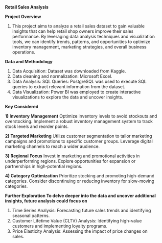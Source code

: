 **Retail Sales Analysis**

**Project Overview**
1) This project aims to analyze a retail sales dataset to gain valuable insights that can help retail shop owners improve their sales performance.
By leveraging data analysis techniques and visualization tools, we can identify trends, patterns, and opportunities to optimize inventory management,
marketing strategies, and overall business operations.

**Data and Methodology**
1) Data Acquisition: Dataset was downloaded from Kaggle.
2) Data cleaning and normalization: Microsoft Excel.
3) Data Analysis: SQL Queries: PostgreSQL was used to execute SQL queries to extract relevant information from the dataset.
4) Data Visualization: Power BI was employed to create interactive visualizations to explore the data and uncover insights.

**Key Considered**

**1) Inventory Management**
Optimize inventory levels to avoid stockouts and overstocking.
Implement a robust inventory management system to track stock levels and reorder points.

**2) Targeted Marketing**
Utilize customer segmentation to tailor marketing campaigns and promotions to specific customer groups.
Leverage digital marketing channels to reach a wider audience.

**3) Regional Focus**
Invest in marketing and promotional activities in underperforming regions.
Explore opportunities for expansion or partnerships in high-potential regions.

**4) Category Optimization**
Prioritize stocking and promoting high-demand categories.
Consider discontinuing or reducing inventory for slow-moving categories.

**Further Exploration
To delve deeper into the data and uncover additional insights, future analysis could focus on**
1) Time Series Analysis: Forecasting future sales trends and identifying seasonal patterns.
2) Customer Lifetime Value (CLTV) Analysis: Identifying high-value customers and implementing loyalty programs.
3) Price Elasticity Analysis: Assessing the impact of price changes on sales.

